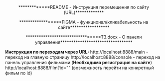 <p align="center">*************README - Инструкция перемещения по сайту (URL)*************</p>
<p align="center">******************FIGMA - функционал/кликабельность на сайте******************</p>
<p align="center">*********************************ТЗ.docx - О панели управления*********************************</p>

**Инструкция по переходам через URL:**
http://localhost:8888/main - переход на главную страницу
http://localhost:8888/console - переход на панель управления фильмами (**Необходима регистрация на сайте**)
http://localhost:8888/film?id="" (возможность перейти на конкретный фильм по id)


